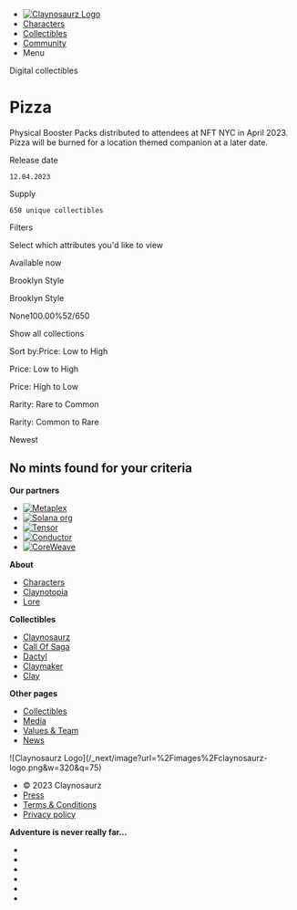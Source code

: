   * [![Claynosaurz Logo](/_next/image?url=%2Fimages%2Fclaynosaurz-logo.png&w=640&q=75)](/)
  * [Characters](/characters)
  * [Collectibles](/collectibles)
  * [Community](/community)
  * Menu

Digital collectibles

# Pizza

Physical Booster Packs distributed to attendees at NFT NYC in April 2023.
Pizza will be burned for a location themed companion at a later date.

Release date

    12.04.2023

Supply

    650 unique collectibles

Filters

Select which attributes you'd like to view

Available now

Brooklyn Style

Brooklyn Style

None100.00%52/650  

Show all collections

Sort by:Price: Low to High

Price: Low to High

Price: High to Low

Rarity: Rare to Common

Rarity: Common to Rare

Newest

## No mints found for your criteria

**Our partners**

  * [![Metaplex](/_next/image?url=https%3A%2F%2Fcdn.sanity.io%2Fimages%2F6ddd42dj%2Fproduction%2Fe96b2e29713066eb07ee829abc60187908282f6c-514x48.svg%3Frect%3D161%2C0%2C192%2C48%26w%3D200%26h%3D50&w=400&q=75)](https://www.metaplex.com)
  * [![Solana org](/_next/image?url=https%3A%2F%2Fcdn.sanity.io%2Fimages%2F6ddd42dj%2Fproduction%2F4cd65b73b5fea76180d8d19bd5b4288ef41d562a-372x61.svg%3Frect%3D64%2C0%2C244%2C61%26w%3D200%26h%3D50&w=400&q=75)](https://www.solana.org)
  * [![Tensor](/_next/image?url=https%3A%2F%2Fcdn.sanity.io%2Fimages%2F6ddd42dj%2Fproduction%2Fc81421bc08c270fa07dd946e7acbe67ea9adef7a-4421x992.svg%3Frect%3D227%2C0%2C3968%2C992%26w%3D200%26h%3D50&w=400&q=75)](https://tensor.trade)
  * [![Conductor](/_next/image?url=https%3A%2F%2Fcdn.sanity.io%2Fimages%2F6ddd42dj%2Fproduction%2F0d841ce112bd359580f074ae104cd2db0bb5ae52-726x454.svg%3Frect%3D0%2C136%2C726%2C182%26w%3D200%26h%3D50&w=400&q=75)](https://www.conductortech.com/coreweave)
  * [![CoreWeave](/_next/image?url=https%3A%2F%2Fcdn.sanity.io%2Fimages%2F6ddd42dj%2Fproduction%2F59c99e0266a43add08e3640627df28afdee7f6b7-4578x619.svg%3Frect%3D1051%2C0%2C2476%2C619%26w%3D200%26h%3D50&w=400&q=75)](https://www.coreweave.com/)

**About**

  * [ Characters](/characters)
  * [Claynotopia](/claynotopia)
  * [Lore](/lore)

**Collectibles**

  * [ Claynosaurz](/collectibles/claynosaurz)
  * [Call Of Saga](/collectibles/call-of-saga)
  * [Dactyl](/collectibles/dactyl)
  * [Claymaker](/collectibles/claymaker)
  * [Clay](/collectibles/clay)

**Other pages**

  * [ Collectibles](/collectibles)
  * [Media](/media)
  * [Values & Team](/team)
  * [News](/news)

![Claynosaurz Logo](/_next/image?url=%2Fimages%2Fclaynosaurz-
logo.png&w=320&q=75)

  * © 2023 Claynosaurz
  * [Press](/press)
  * [Terms & Conditions](/terms-and-conditions)
  * [Privacy policy](/privacy-policy)

**Adventure is never really far...**

  * [](https://x.com/claynosaurz "twitter")
  * [](https://www.instagram.com/claynosaurz/ "instagram")
  * [](https://discord.gg/claynosaurz "discord")
  * [](https://www.youtube.com/@Claynosaurz_Official "youtube")
  * [](https://www.tiktok.com/@claynosaurz "tiktok")
  * [](https://www.linkedin.com/company/claynosaurz "linkedin")


